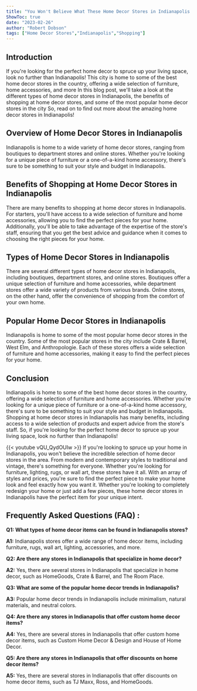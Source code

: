 ```yaml
---
title: "You Won't Believe What These Home Decor Stores in Indianapolis Have to Offer!"
ShowToc: true 
date: "2023-02-26"
author: "Robert Dobson" 
tags: ["Home Decor Stores","Indianapolis","Shopping"]
---
```

## Introduction

If you're looking for the perfect home decor to spruce up your living space, look no further than Indianapolis! This city is home to some of the best home decor stores in the country, offering a wide selection of furniture, home accessories, and more In this blog post, we'll take a look at the different types of home decor stores in Indianapolis, the benefits of shopping at home decor stores, and some of the most popular home decor stores in the city So, read on to find out more about the amazing home decor stores in Indianapolis!

## Overview of Home Decor Stores in Indianapolis

Indianapolis is home to a wide variety of home decor stores, ranging from boutiques to department stores and online stores. Whether you're looking for a unique piece of furniture or a one-of-a-kind home accessory, there's sure to be something to suit your style and budget in Indianapolis.

## Benefits of Shopping at Home Decor Stores in Indianapolis

There are many benefits to shopping at home decor stores in Indianapolis. For starters, you'll have access to a wide selection of furniture and home accessories, allowing you to find the perfect pieces for your home. Additionally, you'll be able to take advantage of the expertise of the store's staff, ensuring that you get the best advice and guidance when it comes to choosing the right pieces for your home.

## Types of Home Decor Stores in Indianapolis

There are several different types of home decor stores in Indianapolis, including boutiques, department stores, and online stores. Boutiques offer a unique selection of furniture and home accessories, while department stores offer a wide variety of products from various brands. Online stores, on the other hand, offer the convenience of shopping from the comfort of your own home.

## Popular Home Decor Stores in Indianapolis

Indianapolis is home to some of the most popular home decor stores in the country. Some of the most popular stores in the city include Crate & Barrel, West Elm, and Anthropologie. Each of these stores offers a wide selection of furniture and home accessories, making it easy to find the perfect pieces for your home.

## Conclusion

Indianapolis is home to some of the best home decor stores in the country, offering a wide selection of furniture and home accessories. Whether you're looking for a unique piece of furniture or a one-of-a-kind home accessory, there's sure to be something to suit your style and budget in Indianapolis. Shopping at home decor stores in Indianapolis has many benefits, including access to a wide selection of products and expert advice from the store's staff. So, if you're looking for the perfect home decor to spruce up your living space, look no further than Indianapolis!

{{< youtube vQU_QydOUIw >}} 
If you're looking to spruce up your home in Indianapolis, you won't believe the incredible selection of home decor stores in the area. From modern and contemporary styles to traditional and vintage, there's something for everyone. Whether you're looking for furniture, lighting, rugs, or wall art, these stores have it all. With an array of styles and prices, you're sure to find the perfect piece to make your home look and feel exactly how you want it. Whether you're looking to completely redesign your home or just add a few pieces, these home decor stores in Indianapolis have the perfect item for your unique intent.

## Frequently Asked Questions (FAQ) :
**Q1: What types of home decor items can be found in Indianapolis stores?**

**A1:** Indianapolis stores offer a wide range of home decor items, including furniture, rugs, wall art, lighting, accessories, and more.



**Q2: Are there any stores in Indianapolis that specialize in home decor?**

**A2:** Yes, there are several stores in Indianapolis that specialize in home decor, such as HomeGoods, Crate & Barrel, and The Room Place.



**Q3: What are some of the popular home decor trends in Indianapolis?**

**A3:** Popular home decor trends in Indianapolis include minimalism, natural materials, and neutral colors.



**Q4: Are there any stores in Indianapolis that offer custom home decor items?**

**A4:** Yes, there are several stores in Indianapolis that offer custom home decor items, such as Custom Home Decor & Design and House of Home Decor.



**Q5: Are there any stores in Indianapolis that offer discounts on home decor items?**

**A5:** Yes, there are several stores in Indianapolis that offer discounts on home decor items, such as TJ Maxx, Ross, and HomeGoods.



